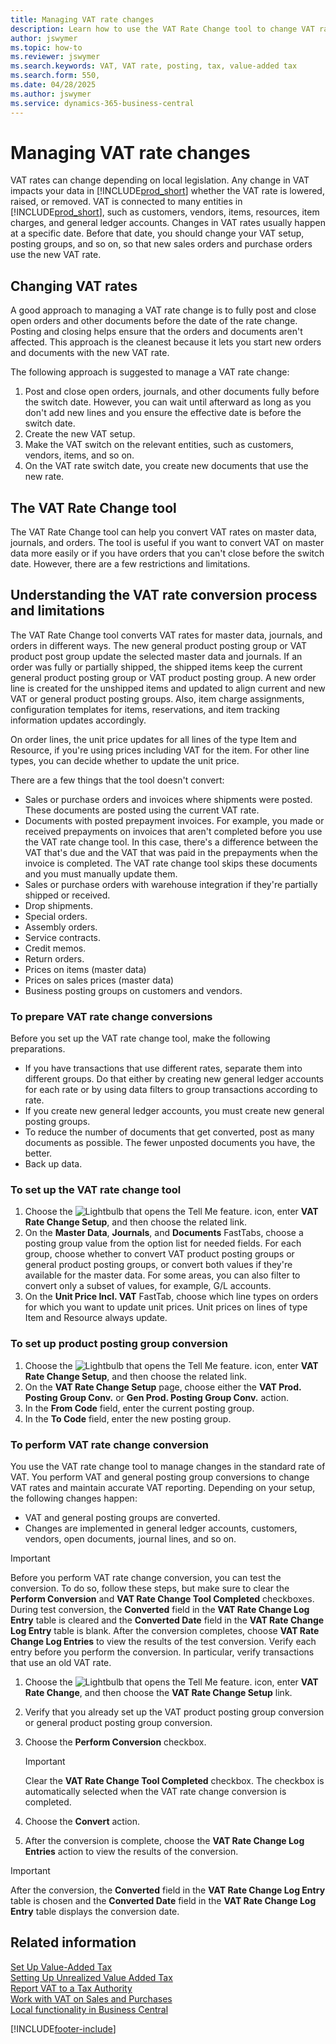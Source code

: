 ```yaml
---
title: Managing VAT rate changes
description: Learn how to use the VAT Rate Change tool to change VAT rates based on local legislation.
author: jswymer
ms.topic: how-to
ms.reviewer: jswymer
ms.search.keywords: VAT, VAT rate, posting, tax, value-added tax
ms.search.form: 550, 
ms.date: 04/28/2025
ms.author: jswymer
ms.service: dynamics-365-business-central
---
```


# Managing VAT rate changes

VAT rates can change depending on local legislation. Any change in VAT impacts your data in [!INCLUDE[prod_short](includes/prod_short.md)] whether the VAT rate is lowered, raised, or removed. VAT is connected to many entities in [!INCLUDE[prod_short](includes/prod_short.md)], such as customers, vendors, items, resources, item charges, and general ledger accounts. Changes in VAT rates usually happen at a specific date. Before that date, you should change your VAT setup, posting groups, and so on, so that new sales orders and purchase orders use the new VAT rate.

## Changing VAT rates

A good approach to managing a VAT rate change is to fully post and close open orders and other documents before the date of the rate change. Posting and closing helps ensure that the orders and documents aren't affected. This approach is the cleanest because it lets you start new orders and documents with the new VAT rate.

The following approach is suggested to manage a VAT rate change:

1. Post and close open orders, journals, and other documents fully before the switch date. However, you can wait until afterward as long as you don't add new lines and you ensure the effective date is before the switch date.  
2. Create the new VAT setup.  
3. Make the VAT switch on the relevant entities, such as customers, vendors, items, and so on.  
4. On the VAT rate switch date, you create new documents that use the new rate.  

## The VAT Rate Change tool

The VAT Rate Change tool can help you convert VAT rates on master data, journals, and orders. The tool is useful if you want to convert VAT on master data more easily or if you have orders that you can't close before the switch date. However, there are a few restrictions and limitations.

## Understanding the VAT rate conversion process and limitations

The VAT Rate Change tool converts VAT rates for master data, journals, and orders in different ways. The new general product posting group or VAT product post group update the selected master data and journals. If an order was fully or partially shipped, the shipped items keep the current general product posting group or VAT product posting group. A new order line is created for the unshipped items and updated to align current and new VAT or general product posting groups. Also, item charge assignments, configuration templates for items, reservations, and item tracking information updates accordingly.

On order lines, the unit price updates for all lines of the type Item and Resource, if you're using prices including VAT for the item. For other line types, you can decide whether to update the unit price.

There are a few things that the tool doesn't convert:

* Sales or purchase orders and invoices where shipments were posted. These documents are posted using the current VAT rate.  
* Documents with posted prepayment invoices. For example, you made or received prepayments on invoices that aren't completed before you use the VAT rate change tool. In this case, there's a difference between the VAT that's due and the VAT that was paid in the prepayments when the invoice is completed. The VAT rate change tool skips these documents and you must manually update them.  
* Sales or purchase orders with warehouse integration if they're partially shipped or received.  
* Drop shipments.
* Special orders.
* Assembly orders.
* Service contracts.  
* Credit memos.
* Return orders.
* Prices on items (master data)
* Prices on sales prices (master data)
* Business posting groups on customers and vendors.

### To prepare VAT rate change conversions

Before you set up the VAT rate change tool, make the following preparations.

* If you have transactions that use different rates, separate them into different groups. Do that either by creating new general ledger accounts for each rate or by using data filters to group transactions according to rate.  
* If you create new general ledger accounts, you must create new general posting groups.  
* To reduce the number of documents that get converted, post as many documents as possible. The fewer unposted documents you have, the better.  
* Back up data.

### To set up the VAT rate change tool

1. Choose the ![Lightbulb that opens the Tell Me feature.](media/ui-search/search_small.png "Tell me what you want to do") icon, enter **VAT Rate Change Setup**, and then choose the related link.  
2. On the **Master Data**, **Journals**, and **Documents** FastTabs, choose a posting group value from the option list for needed fields. For each group, choose whether to convert VAT product posting groups or general product posting groups, or convert both values if they're available for the master data. For some areas, you can also filter to convert only a subset of values, for example, G/L accounts.
3. On the **Unit Price Incl. VAT** FastTab, choose which line types on orders for which you want to update unit prices. Unit prices on lines of type Item and Resource always update.

### To set up product posting group conversion

1. Choose the ![Lightbulb that opens the Tell Me feature.](media/ui-search/search_small.png "Tell me what you want to do") icon, enter **VAT Rate Change Setup**, and then choose the related link.  
2. On the **VAT Rate Change Setup** page, choose either the **VAT Prod. Posting Group Conv.** or **Gen Prod. Posting Group Conv.** action.  
3. In the **From Code** field, enter the current posting group.  
4. In the **To Code** field, enter the new posting group.  

### To perform VAT rate change conversion

You use the VAT rate change tool to manage changes in the standard rate of VAT. You perform VAT and general posting group conversions to change VAT rates and maintain accurate VAT reporting. Depending on your setup, the following changes happen:  

* VAT and general posting groups are converted.  
* Changes are implemented in general ledger accounts, customers, vendors, open documents, journal lines, and so on.  

> [!IMPORTANT]  
> Before you perform VAT rate change conversion, you can test the conversion. To do so, follow these steps, but make sure to clear the **Perform Conversion** and **VAT Rate Change Tool Completed** checkboxes. During test conversion, the **Converted** field in the **VAT Rate Change Log Entry** table is cleared and the **Converted Date** field in the **VAT Rate Change Log Entry** table is blank. After the conversion completes, choose **VAT Rate Change Log Entries** to view the results of the test conversion. Verify each entry before you perform the conversion. In particular, verify transactions that use an old VAT rate.

1. Choose the ![Lightbulb that opens the Tell Me feature.](media/ui-search/search_small.png "Tell me what you want to do") icon, enter **VAT Rate Change**, and then choose the **VAT Rate Change Setup** link.  
2. Verify that you already set up the VAT product posting group conversion or general product posting group conversion.  
3. Choose the **Perform Conversion** checkbox.  

    > [!IMPORTANT]  
    > Clear the **VAT Rate Change Tool Completed** checkbox. The checkbox is automatically selected when the VAT rate change conversion is completed.  

4. Choose the **Convert** action.  
5. After the conversion is complete, choose the **VAT Rate Change Log Entries** action to view the results of the conversion.  

> [!IMPORTANT]  
> After the conversion, the **Converted** field in the **VAT Rate Change Log Entry** table is chosen and the **Converted Date** field in the **VAT Rate Change Log Entry** table displays the conversion date.  

## Related information

[Set Up Value-Added Tax](finance-setup-vat.md)  
[Setting Up Unrealized Value Added Tax](finance-setup-unrealized-vat.md)  
[Report VAT to a Tax Authority](finance-how-report-vat.md)  
[Work with VAT on Sales and Purchases](finance-work-with-vat.md)  
[Local functionality in Business Central](about-localization.md)  

[!INCLUDE[footer-include](includes/footer-banner.md)]

